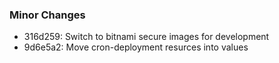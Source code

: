 

### Minor Changes

- 316d259: Switch to bitnami secure images for development
- 9d6e5a2: Move cron-deployment resurces into values


